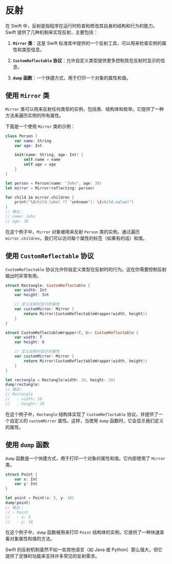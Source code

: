 # 反射

在 Swift 中，反射是指程序在运行时检查和修改其自身的结构和行为的能力。Swift 提供了几种机制来实现反射，主要包括：

1. **`Mirror` 类**：这是 Swift 标准库中提供的一个反射工具，可以用来检查实例的属性和类型信息。

2. **`CustomReflectable` 协议**：允许自定义类型提供更多控制其在反射时显示的信息。

3. **`dump` 函数**：一个快捷方式，用于打印一个对象的属性和值。

## 使用 `Mirror` 类

`Mirror` 类可以用来反射任何类型的实例，包括类、结构体和枚举。它提供了一种方法来遍历实例的所有属性。

下面是一个使用 `Mirror` 类的示例：

```swift
class Person {
    var name: String
    var age: Int

    init(name: String, age: Int) {
        self.name = name
        self.age = age
    }
}

let person = Person(name: "John", age: 30)
let mirror = Mirror(reflecting: person)

for child in mirror.children {
    print("\(child.label ?? "unknown"): \(child.value)")
}
// 输出：
// name: John
// age: 30
```

在这个例子中，`Mirror` 对象被用来反射 `Person` 类的实例。通过遍历 `mirror.children`，我们可以访问每个属性的标签（如果有的话）和值。

## 使用 `CustomReflectable` 协议

`CustomReflectable` 协议允许你自定义类型在反射时的行为。这在你需要控制反射输出时非常有用。

```swift
struct Rectangle: CustomReflectable {
    var width: Int
    var height: Int

    // 定义反射时显示的属性
    var customMirror: Mirror {
        return Mirror(CustomReflectableWrapper(width, height))
    }
}

struct CustomReflectableWrapper<T, U>: CustomReflectable {
    var width: T
    var height: U

    // 定义反射时显示的属性
    var customMirror: Mirror {
        return Mirror(CustomReflectableWrapper(width, height))
    }
}

let rectangle = Rectangle(width: 10, height: 20)
dump(rectangle)
// 输出：
// Rectangle
//   - width: 10
//   - height: 20
```

在这个例子中，`Rectangle` 结构体实现了 `CustomReflectable` 协议，并提供了一个自定义的 `customMirror` 属性。这样，当使用 `dump` 函数时，它会显示我们定义的属性。

## 使用 `dump` 函数

`dump` 函数是一个快捷方式，用于打印一个对象的属性和值。它内部使用了 `Mirror` 类。

```swift
struct Point {
    var x: Int
    var y: Int
}

let point = Point(x: 5, y: 10)
dump(point)
// 输出：
// ▿ Point
//   - x: 5
//   - y: 10
```

在这个例子中，`dump` 函数被用来打印 `Point` 结构体的实例。它提供了一种快速查看对象属性和值的方法。

Swift 的反射机制虽然不如一些其他语言（如 Java 或 Python）那么强大，但它提供了足够的功能来支持许多常见的反射需求。
